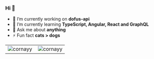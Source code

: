 <table align="center">
    <tr valign="top">
      <td valign="middle">
        <img align="left" src="https://github-readme-stats.vercel.app/api/top-langs/?username=cornayy&layout=compact&hide=html" alt="cornayy" />
      </td>
      <td valign="middle">
        <img align="center" src="https://github-readme-stats.vercel.app/api?username=cornayy&show_icons=true" alt="cornayy" />
      </td>
  </tr>

###     Hi 👋

- 🔭 I’m currently working on **dofus-api**
- 🌱 I’m currently learning **TypeScript, Angular, React and GraphQL**
- 💬 Ask me about **anything**
- ⚡ Fun fact **cats > dogs**
